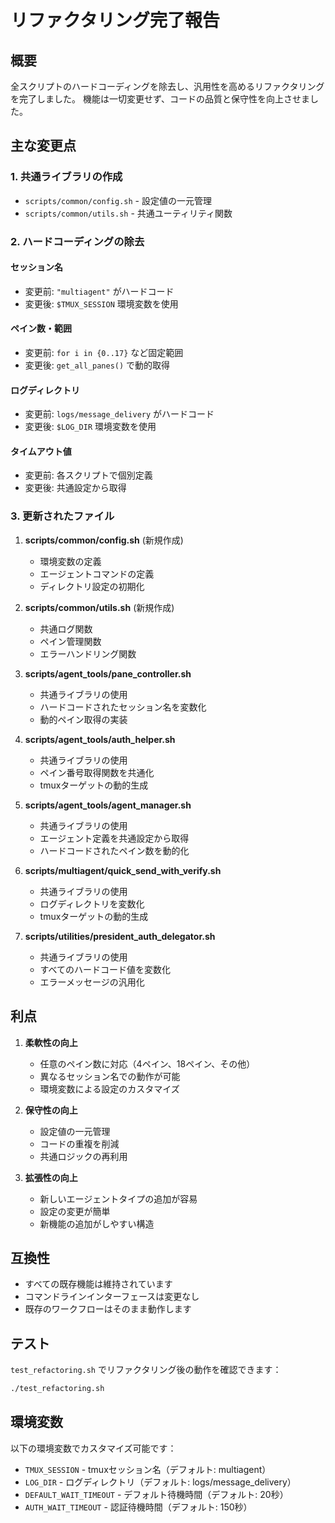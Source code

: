 # リファクタリング完了報告

## 概要
全スクリプトのハードコーディングを除去し、汎用性を高めるリファクタリングを完了しました。
機能は一切変更せず、コードの品質と保守性を向上させました。

## 主な変更点

### 1. 共通ライブラリの作成
- `scripts/common/config.sh` - 設定値の一元管理
- `scripts/common/utils.sh` - 共通ユーティリティ関数

### 2. ハードコーディングの除去

#### セッション名
- 変更前: `"multiagent"` がハードコード
- 変更後: `$TMUX_SESSION` 環境変数を使用

#### ペイン数・範囲
- 変更前: `for i in {0..17}` など固定範囲
- 変更後: `get_all_panes()` で動的取得

#### ログディレクトリ
- 変更前: `logs/message_delivery` がハードコード
- 変更後: `$LOG_DIR` 環境変数を使用

#### タイムアウト値
- 変更前: 各スクリプトで個別定義
- 変更後: 共通設定から取得

### 3. 更新されたファイル

1. **scripts/common/config.sh** (新規作成)
   - 環境変数の定義
   - エージェントコマンドの定義
   - ディレクトリ設定の初期化

2. **scripts/common/utils.sh** (新規作成)
   - 共通ログ関数
   - ペイン管理関数
   - エラーハンドリング関数

3. **scripts/agent_tools/pane_controller.sh**
   - 共通ライブラリの使用
   - ハードコードされたセッション名を変数化
   - 動的ペイン取得の実装

4. **scripts/agent_tools/auth_helper.sh**
   - 共通ライブラリの使用
   - ペイン番号取得関数を共通化
   - tmuxターゲットの動的生成

5. **scripts/agent_tools/agent_manager.sh**
   - 共通ライブラリの使用
   - エージェント定義を共通設定から取得
   - ハードコードされたペイン数を動的化

6. **scripts/multiagent/quick_send_with_verify.sh**
   - 共通ライブラリの使用
   - ログディレクトリを変数化
   - tmuxターゲットの動的生成

7. **scripts/utilities/president_auth_delegator.sh**
   - 共通ライブラリの使用
   - すべてのハードコード値を変数化
   - エラーメッセージの汎用化

## 利点

1. **柔軟性の向上**
   - 任意のペイン数に対応（4ペイン、18ペイン、その他）
   - 異なるセッション名での動作が可能
   - 環境変数による設定のカスタマイズ

2. **保守性の向上**
   - 設定値の一元管理
   - コードの重複を削減
   - 共通ロジックの再利用

3. **拡張性の向上**
   - 新しいエージェントタイプの追加が容易
   - 設定の変更が簡単
   - 新機能の追加がしやすい構造

## 互換性
- すべての既存機能は維持されています
- コマンドラインインターフェースは変更なし
- 既存のワークフローはそのまま動作します

## テスト
`test_refactoring.sh` でリファクタリング後の動作を確認できます：
```bash
./test_refactoring.sh
```

## 環境変数
以下の環境変数でカスタマイズ可能です：
- `TMUX_SESSION` - tmuxセッション名（デフォルト: multiagent）
- `LOG_DIR` - ログディレクトリ（デフォルト: logs/message_delivery）
- `DEFAULT_WAIT_TIMEOUT` - デフォルト待機時間（デフォルト: 20秒）
- `AUTH_WAIT_TIMEOUT` - 認証待機時間（デフォルト: 150秒）